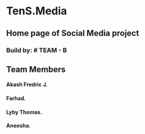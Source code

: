 # TenS.Media
## Home page of Social Media project
### Build by: # TEAM - B

## Team Members
#### Akash Fredric J.
#### Farhad.
#### Lyby Thomas.
#### Aneesha.
